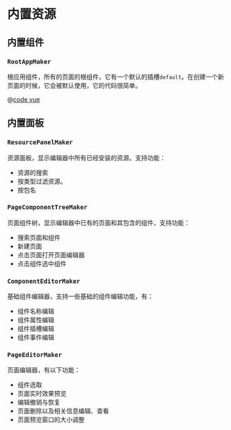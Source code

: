 # 内置资源

## 内置组件
### `RootAppMaker` 
根应用组件，所有的页面的根组件，它有一个默认的插槽`default`。在创建一个新页面的时候，它会被默认使用，它的代码很简单。

@[code vue](../../src/built-in-resources/components/root-app/RootApp.vue)

## 内置面板
### `ResourcePanelMaker` 
资源面板，显示编辑器中所有已经安装的资源。支持功能：
- 资源的搜索
- 按类型过滤资源。
- 按包名
### `PageComponentTreeMaker`
页面组件树，显示编辑器中已有的页面和其包含的组件，支持功能：
- 搜索页面和组件
- 新建页面
- 点击页面打开页面编辑器
- 点击组件选中组件
### `ComponentEditorMaker`
基础组件编辑器，支持一些基础的组件编辑功能，有：
- 组件名称编辑
- 组件属性编辑
- 组件插槽编辑
- 组件事件编辑
### `PageEditorMaker` 
页面编辑器，有以下功能：
- 组件选取
- 页面实时效果预览
- 编辑撤销与恢复
- 页面删除以及相关信息编辑、查看
- 页面预览窗口的大小调整
